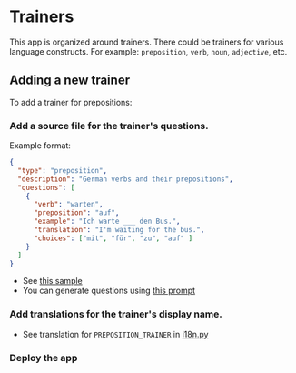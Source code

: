 # Trainers

This app is organized around trainers. There could be trainers for various language
constructs. For example: `preposition`, `verb`, `noun`, `adjective`, etc.

## Adding a new trainer

To add a trainer for prepositions:

### Add a source file for the trainer's questions.  
Example format:
```json
{
  "type": "preposition",
  "description": "German verbs and their prepositions",
  "questions": [
    {
      "verb": "warten",
      "preposition": "auf",
      "example": "Ich warte ___ den Bus.",
      "translation": "I'm waiting for the bus.",
      "choices": ["mit", "für", "zu", "auf" ]
    }
  ]
}
```
- See [this sample](../src/resources/config/questions/preposition.json)
- You can generate questions using [this prompt](./prompt.md)

### Add translations for the trainer's display name.

- See translation for `PREPOSITION_TRAINER` in [i18n.py](../src/fastergerman/i18n.py)

### Deploy the app
